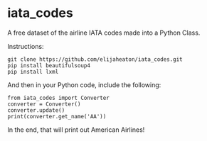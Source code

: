 # iata_codes
A free dataset of the airline IATA codes made into a Python Class.

Instructions:
```
git clone https://github.com/elijaheaton/iata_codes.git
pip install beautifulsoup4
pip install lxml
```

And then in your Python code, include the following:
```
from iata_codes import Converter
converter = Converter()
converter.update()
print(converter.get_name('AA'))
```

In the end, that will print out American Airlines!

